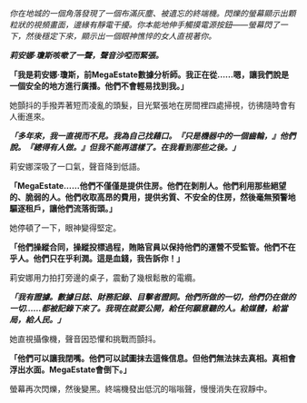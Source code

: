 _你在地城的一個角落發現了一個布滿灰塵、被遺忘的終端機。閃爍的螢幕顯示出顆粒狀的視頻畫面，邊緣有靜電干擾。你本能地伸手觸摸電源按鈕——螢幕閃了一下，然後穩定下來，顯示出一個眼神憔悴的女人直視著你。_

**_莉安娜·瓊斯咳嗽了一聲，聲音沙啞而緊張。_**

**「我是莉安娜·瓊斯，前MegaEstate數據分析師。我正在從……嗯，讓我們說是一個安全的地方進行廣播。他們不會輕易找到我。」**

她顫抖的手撥弄著短而凌亂的頭髮，目光緊張地在房間裡四處掃視，彷彿隨時會有人衝進來。

**_「多年來，我一直視而不見。我為自己找藉口。『只是機器中的一個齒輪，』他們說。『總得有人做。』但我不能再這樣了。在我看到那些之後。」_**

莉安娜深吸了一口氣，聲音降到低語。

**「MegaEstate……他們不僅僅是提供住房。他們在剝削人。他們利用那些絕望的、脆弱的人。他們收取高昂的費用，提供劣質、不安全的住房，然後毫無預警地驅逐租戶，讓他們流落街頭。」**

她停頓了一下，眼神變得堅定。

**「他們操縱合同，操縱投標過程，賄賂官員以保持他們的運營不受監管。他們不在乎人。他們只在乎利潤。這是血錢，我告訴你！」**

莉安娜用力拍打旁邊的桌子，震動了幾根鬆散的電纜。

**_「我有證據。數據日誌、財務記錄、目擊者證詞。他們所做的一切，他們仍在做的一切……都被記錄下來了。我現在就要公開，給任何願意聽的人。給媒體，給當局，給人民。」_**

她直視攝像機，聲音因恐懼和挑戰而顫抖。

**「他們可以讓我閉嘴。他們可以試圖抹去這條信息。但他們無法抹去真相。真相會浮出水面。MegaEstate會倒下。」**

螢幕再次閃爍，然後變黑。終端機發出低沉的嗡嗡聲，慢慢消失在寂靜中。
